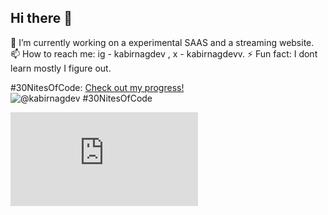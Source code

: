 ## Hi there 👋
  🔭 I’m currently working on a experimental SAAS and a streaming website.
  📫 How to reach me: ig - kabirnagdev , x  - kabirnagdevv.
  ⚡ Fun fact: I dont learn mostly I figure out.
  
<!--
**kabirnagdev/kabirnagdev** is a ✨ _special_ ✨ repository because its `README.md` (this file) appears on your GitHub profile.

Here are some ideas to get you started:

🔭 I’m currently working on ...
- 🌱 I’m currently learning ...
- 👯 I’m looking to collaborate on ...
- 🤔 I’m looking for help with ...
- 💬 Ask me about ...
- 📫 How to reach me: ...
- 😄 Pronouns: ...
- ⚡ Fun fact: ...
-->
  #30NitesOfCode: [Check out my progress!](https://www.codedex.io/@kabirnagdev/30-nites-of-code)  
  ![@kabirnagdev #30NitesOfCode](https://www.codedex.io/api/petStatus?user=kabirnagdev)
<iframe src="https://tryhackme.com/api/v2/badges/public-profile?userPublicId=4930860" style='border:none;'></iframe>
